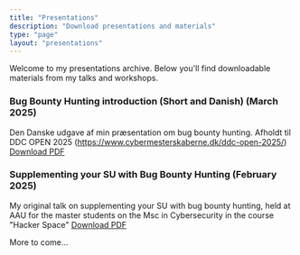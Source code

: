 ```yaml
---
title: "Presentations"
description: "Download presentations and materials"
type: "page"
layout: "presentations"
---
```


Welcome to my presentations archive. Below you'll find downloadable materials from my talks and workshops.

### Bug Bounty Hunting introduction (Short and Danish) (March 2025)
Den Danske udgave af min præsentation om bug bounty hunting. Afholdt til DDC OPEN 2025 (https://www.cybermesterskaberne.dk/ddc-open-2025/)
[Download PDF](/files/SHORT_AND_DANISH_Supplementing_your_SU_with_bug_bounty_hunting.pdf)

### Supplementing your SU with Bug Bounty Hunting (February 2025)
My original talk on supplementing your SU with bug bounty hunting, held at AAU for the master students on the Msc in Cybersecurity in the course "Hacker Space"
[Download PDF](/files/Supplementing_your_SU_with_bug_bounty_hunting.pdf)

More to come...